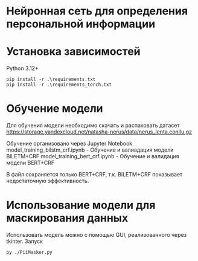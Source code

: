 # Нейронная сеть для определения персональной информации

# Установка зависимостей

Python 3.12+
```
pip install -r .\requirements.txt
pip install -r .\requirements_torch.txt
```

# Обучение модели

Для обучения модели необходимо скачать и распаковать датасет 
https://storage.yandexcloud.net/natasha-nerus/data/nerus_lenta.conllu.gz

Обучение организовано через Jupyter Notebook
model_training_bilstm_crf.ipynb - Обучение и валиадация модели BiLETM+CRF
model_training_bert_crf.ipynb - Обучение и валидация модели BERT+CRF 

В файл сохраняется только BERT+CRF, т.к. BiLETM+CRF показывает недостаточную эффективность.

# Использование модели для маскирования данных

Использовать модель можно с помощью GUI, реализованного через tkinter.
Запуск 
```
py ./PiiMasker.py
```
